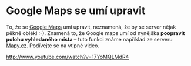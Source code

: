 <!--
title : Google Maps se umí upravit
author : Roman Ožana <ozana@omdesign.cz>
date : 20.11.2007 09:02:00
tags : google, mapy
-->

# Google Maps se umí upravit

To, že se [Google Maps][1] umí upravit, neznamená, že by se server nějak pěkně oblékl :-). Znamená to, že Google maps umí od nynějška **poopravit polohu vyhledaného místa** &#8211; tuto funkci známe například ze serveru [Mapy.cz][2]. Podívejte se na vtipné video.

http://www.youtube.com/watch?v=17YoMQLMdR4

 [1]: http://maps.google.com/
 [2]: http://www.mapy.cz/